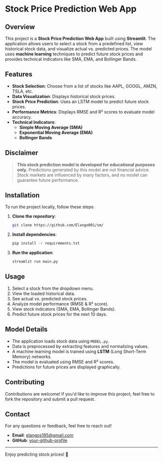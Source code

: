 # Stock Price Prediction Web App

## Overview
This project is a **Stock Price Prediction Web App** built using **Streamlit**. The application allows users to select a stock from a predefined list, view historical stock data, and visualize actual vs. predicted prices. The model uses **machine learning** techniques to predict future stock prices and provides technical indicators like SMA, EMA, and Bollinger Bands.

## Features
- **Stock Selection**: Choose from a list of stocks like AAPL, GOOGL, AMZN, TSLA, etc.
- **Data Visualization**: Displays historical stock prices.
- **Stock Price Prediction**: Uses an LSTM model to predict future stock prices.
- **Performance Metrics**: Displays RMSE and R² scores to evaluate model accuracy.
- **Technical Indicators**:
  - **Simple Moving Average (SMA)**
  - **Exponential Moving Average (EMA)**
  - **Bollinger Bands**

## Disclaimer
> **This stock prediction model is developed for educational purposes only.**
> Predictions generated by this model are not financial advice. Stock markets are influenced by many factors, and no model can guarantee future performance.

## Installation
To run the project locally, follow these steps:

1. **Clone the repository**:
   ```bash
   git clone https://github.com/Elango001/sm/
   ```

2. **Install dependencies**:
   ```bash
   pip install -r requirements.txt
   ```

3. **Run the application**:
   ```bash
   streamlit run main.py
   ```

## Usage
1. Select a stock from the dropdown menu.
2. View the loaded historical data.
3. See actual vs. predicted stock prices.
4. Analyze model performance (RMSE & R² score).
5. View stock indicators (SMA, EMA, Bollinger Bands).
6. Predict future stock prices for the next 10 days.

## Model Details
- The application loads stock data using `MODEL.py`.
- Data is preprocessed by extracting features and normalizing values.
- A machine learning model is trained using **LSTM** (Long Short-Term Memory) networks.
- The model is evaluated using RMSE and R² scores.
- Predictions for future prices are displayed graphically.

## Contributing
Contributions are welcome! If you'd like to improve this project, feel free to fork the repository and submit a pull request.

## Contact
For any questions or feedback, feel free to reach out!

- **Email**: elangos195@gmail.com
- **GitHub**: [your-github-profile](https://github.com/Elango001/)

---

Enjoy predicting stock prices! 🚀

